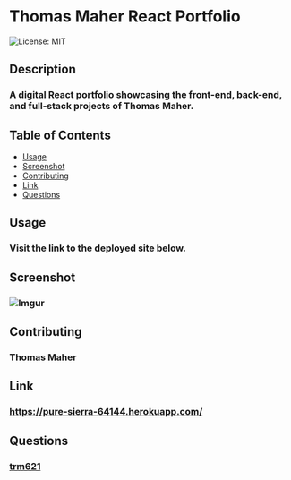 # Thomas Maher React Portfolio
  ![License: MIT](https://img.shields.io/badge/License-MIT-yellow.svg)
  ## Description
  ### A digital React portfolio showcasing the front-end, back-end, and full-stack projects of Thomas Maher.
  ## Table of Contents
  - <a href="#usage">Usage</a>
  - <a href="#screenshot">Screenshot</a>
  - <a href="#contributing">Contributing</a>
  - <a href="#Link">Link</a>
  - <a href="#questions">Questions</a>
  ## Usage
  ### Visit the link to the deployed site below.
  ## Screenshot
  ### ![Imgur](https://imgur.com/NpYSNW7)
  ## Contributing
  ### Thomas Maher
  ## Link
  ### https://pure-sierra-64144.herokuapp.com/
  ## Questions
  ### <a href="https://www.github.com/trm621">trm621</a>
